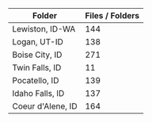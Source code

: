| Folder            |   Files / Folders |
|-------------------|-------------------|
| Lewiston, ID-WA   |               144 |
| Logan, UT-ID      |               138 |
| Boise City, ID    |               271 |
| Twin Falls, ID    |                11 |
| Pocatello, ID     |               139 |
| Idaho Falls, ID   |               137 |
| Coeur d'Alene, ID |               164 |